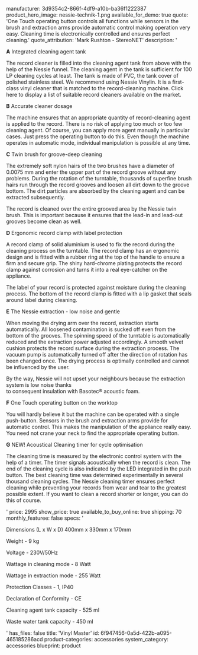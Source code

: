 manufacturer: 3d9354c2-866f-4df9-a10b-ba36f1222387
product_hero_image: nessie-technik-1.png
available_for_demo: true
quote: 'One Touch operating button controls all functions while sensors in the brush and extraction arms provide automatic control making operation very easy. Cleaning time is electronically controlled and ensures perfect cleaning.'
quote_attribution: 'Mark Rushton - StereoNET'
description: '<p><b>A</b>&nbsp;Integrated cleaning agent tank</p><p>The record cleaner is filled into the cleaning agent tank from above with the help of the Nessie funnel. The cleaning agent in the tank is sufficient for 100 LP cleaning cycles at least. The tank is made of PVC, the tank cover of polished stainless steel. We recommend using Nessie Vinylin. It is a first-class vinyl cleaner that is matched to the record-cleaning machine. Click here to display a list of suitable record cleaners available on the market.</p><p><b>B</b>&nbsp;Accurate cleaner dosage</p><p>The machine ensures that an appropriate quantity of record-cleaning agent is applied to the record. There is no risk of applying too much or too few cleaning agent. Of course, you can apply more agent manually in particular cases. Just press the operating button to do this. Even though the machine operates in automatic mode, individual manipulation is possible at any time.</p><p><b>C</b>&nbsp;Twin brush for groove-deep cleaning</p><p>The extremely soft nylon hairs of the two brushes have a diameter of 0.0075 mm and enter the upper part of the record groove without any problems. During the rotation of the turntable, thousands of superfine brush hairs run through the record grooves and loosen all dirt down to the groove bottom. The dirt particles are absorbed by the cleaning agent and can be extracted subsequently.</p><p>The record is cleaned over the entire grooved area by the Nessie twin brush. This is important because it ensures that the lead-in and lead-out grooves become clean as well.</p><p><b>D</b>&nbsp;Ergonomic record clamp with label protection</p><p>A record clamp of solid aluminium is used to fix the record during the cleaning process on the turntable. The record clamp has an ergonomic design and is fitted with a rubber ring at the top of the handle to ensure a firm and secure grip. The shiny hard-chrome plating protects the record clamp against corrosion and turns it into a real eye-catcher on the appliance.</p><p>The label of your record is protected against moisture during the cleaning process. The bottom of the record clamp is fitted with a lip gasket that seals around label during cleaning.</p><p><b>E</b>&nbsp;The Nessie extraction - low noise and gentle</p><p>When moving the drying arm over the record, extraction starts automatically. All loosened contamination is sucked off even from the bottom of the grooves. The spinning speed of the turntable is automatically reduced and the extraction power adjusted accordingly. A smooth velvet cushion protects the record surface during the extraction process. The vacuum pump is automatically turned off after the direction of rotation has been changed once. The drying process is optimally controlled and cannot be influenced by the user.</p><p>By the way, Nessie will not upset your neighbours because the extraction system is low noise thanks<br>to consequent insulation with Basotec® acoustic foam.</p><p><b>F</b>&nbsp;One Touch operating button on the worktop</p><p>You will hardly believe it but the machine can be operated with a single push-button. Sensors in the brush and extraction arms provide for automatic control. This makes the manipulation of the appliance really easy. You need not crane your neck to find the appropriate operating button.</p><p><b>G</b>&nbsp;NEW!&nbsp;Acoustical Cleaning timer for cycle optimisation</p><p>The cleaning time is measured by the electronic control system with the help of a timer. The timer signals acoustically when the record is clean. The end of the cleaning cycle is also indicated by the LED integrated in the push button. The best cleaning time was determined experimentally in several thousand cleaning cycles. The Nessie cleaning timer ensures perfect cleaning while preventing your records from wear and tear to the greatest possible extent. If you want to clean a record shorter or longer, you can do this of course.</p>'
price: 2995
show_price: true
available_to_buy_online: true
shipping: 70
monthly_featuree: false
specs: '<p>Dimensions (L x W x D) 400mm x 330mm x 170mm</p><p>Weight - 9 kg</p><p>Voltage - 230V/50Hz</p><p>Wattage in cleaning mode - 8 Watt</p><p>Wattage in extraction mode - 255 Watt</p><p>Protection Classes - 1, IP40</p><p>Declaration of Conformity - CE</p><p>Cleaning agent tank capacity - 525 ml</p><p>Waste water tank capacity - 450 ml</p>'
has_files: false
title: 'Vinyl Master'
id: 6f947456-0a5d-422b-a095-465185286acd
product-categories: accessories
system_category: accessories
blueprint: product
